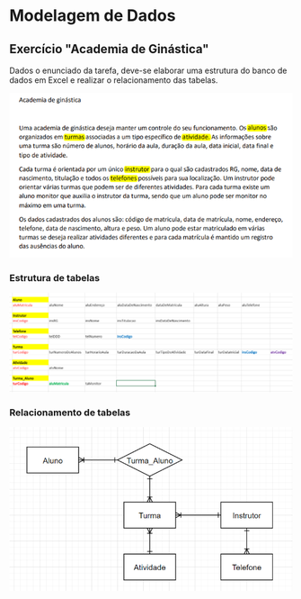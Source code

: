 # Modelagem de Dados

## Exercício "Academia de Ginástica"

Dados o enunciado da tarefa, deve-se elaborar uma estrutura do banco de dados em Excel e realizar o relacionamento das tabelas.

![Descrição de exercício sobre modelagem](../../assets/img/modelagem-de-dados-exercicio.PNG)

### Estrutura de tabelas
![Estrutura de tabelas](../../assets/img/estrutura-tabela-exercicio-aula-02.PNG)

### Relacionamento de tabelas
![Relacionamento de tabelas](../../assets/img/relacionamento-entre-tabelas-exercicio-aula-02.PNG)

